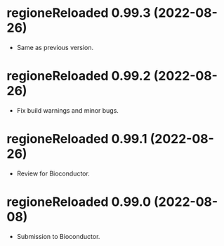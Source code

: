 <!-- NEWS.md is maintained by https://cynkra.github.io/fledge, do not edit -->

# regioneReloaded 0.99.3 (2022-08-26)

- Same as previous version.


# regioneReloaded 0.99.2 (2022-08-26)

- Fix build warnings and minor bugs.


# regioneReloaded 0.99.1 (2022-08-26)

- Review for Bioconductor.


# regioneReloaded 0.99.0 (2022-08-08)

- Submission to Bioconductor.


